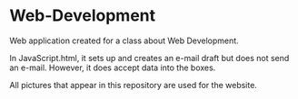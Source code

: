 # Web-Development
Web application created for a class about Web Development. 

In JavaScript.html, it sets up and creates an e-mail draft but does not send an e-mail. However, it does accept data into the boxes.

All pictures that appear in this repository are used for the website.  

